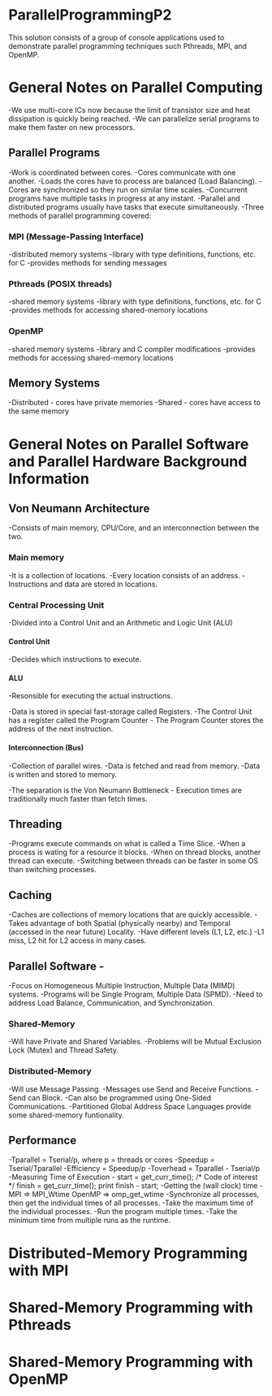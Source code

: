 # ParallelProgrammingP2
This solution consists of a group of console applications used to demonstrate parallel programming techniques such Pthreads, MPI, and OpenMP.


# General Notes on Parallel Computing
-We use multi-core ICs now because the limit of transistor size and heat dissipation is quickly being reached.
-We can parallelize serial programs to make them faster on new processors.

## Parallel Programs
-Work is coordinated between cores.
-Cores communicate with one another.
-Loads the cores have to process are balanced (Load Balancing).
-Cores are synchronized so they run on similar time scales.
-Concurrent programs have multiple tasks in progress at any instant.
-Parallel and distributed programs usually have tasks that execute simultaneously.
-Three methods of parallel programming covered:

### MPI (Message-Passing Interface)
-distributed memory systems
-library with type definitions, functions, etc. for C
-provides methods for sending messages

### Pthreads (POSIX threads)
-shared memory systems
-library with type definitions, functions, etc. for C
-provides methods for accessing shared-memory locations

### OpenMP
-shared memory systems
-library and C compiler modifications
-provides methods for accessing shared-memory locations


## Memory Systems
-Distributed - cores have private memories
-Shared - cores have access to the same memory



# General Notes on Parallel Software and Parallel Hardware Background Information
## Von Neumann Architecture
-Consists of main memory, CPU/Core, and an interconnection between the two.

### Main memory
-It is a collection of locations.
-Every location consists of an address.
-Instructions and data are stored in locations.

### Central Processing Unit
-Divided into a Control Unit and an Arithmetic and Logic Unit (ALU)

#### Control Unit
-Decides which instructions to execute.

#### ALU
-Resonsible for executing the actual instructions.

-Data is stored in special fast-storage called Registers.
-The Control Unit has a register called the Program Counter -
	The Program Counter stores the address of the next instruction.

#### Interconnection (Bus)
-Collection of parallel wires.
-Data is fetched and read from memory.
-Data is written and stored to memory.

-The separation is the Von Neumann Bottleneck -
	Execution times are traditionally much faster than fetch times.


## Threading
-Programs execute commands on what is called a Time Slice.
-When a process is wating for a resource it blocks.
-When on thread blocks, another thread can execute.
-Switching between threads can be faster in some OS than switching processes.

## Caching
-Caches are collections of memory locations that are quickly accessible.
-Takes advantage of both Spatial (physically nearby) and Temporal (accessed in the near future) Locality.
-Have different levels (L1, L2, etc.)
-L1 miss, L2 hit for L2 access in many cases.

## Parallel Software -
-Focus on Homogeneous Multiple Instruction, Multiple Data (MIMD) systems.
-Programs will be Single Program, Multiple Data (SPMD).
-Need to address Load Balance, Communication, and Synchronization.

### Shared-Memory
-Will have Private and Shared Variables.
-Problems will be Mutual Exclusion Lock (Mutex) and Thread Safety.

### Distributed-Memory
-Will use Message Passing.
-Messages use Send and Receive Functions.
-Send can Block.
-Can also be programmed using One-Sided Communications.
-Partitioned Global Address Space Languages provide some shared-memory funtionality.


## Performance
-Tparallel = Tserial/p, where p = threads or cores
-Speedup = Tserial/Tparallel
-Efficiency = Speedup/p
-Toverhead = Tparallel - Tserial/p
-Measuring Time of Execution -
	start = get_curr_time();
	/* Code of interest */
	finish = get_curr_time();
	print finish - start;
-Getting the (wall clock) time - 
	MPI => MPI_Wtime
	OpenMP => omp_get_wtime
-Synchronize all processes, then get the individual times of all processes.
-Take the maximum time of the individual processes.
-Run the program multiple times.
-Take the minimum time from multiple runs as the runtime.



# Distributed-Memory Programming with MPI



# Shared-Memory Programming with Pthreads



# Shared-Memory Programming with OpenMP



